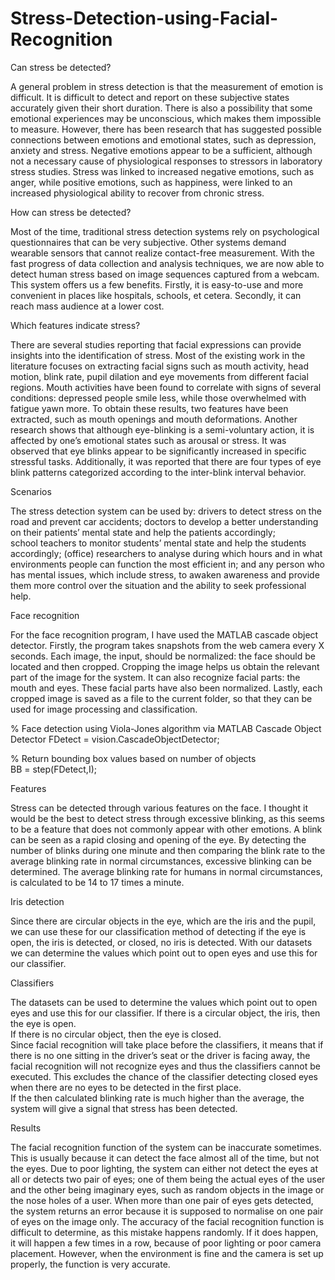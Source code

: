 # Stress-Detection-using-Facial-Recognition

Can stress be detected? 

A general problem in stress detection is that the measurement of emotion is difficult. It is difficult to detect and report on these subjective states accurately given their short duration. There is also a possibility that some emotional experiences may be unconscious, which makes them impossible to measure. However, there has been research that has suggested possible connections between emotions and emotional states, such as depression, anxiety and stress. Negative emotions appear to be a sufficient, although not a necessary cause of physiological responses to stressors in laboratory stress studies. Stress was linked to increased negative emotions, such as anger, while positive emotions, such as happiness, were linked to an increased physiological ability to recover from chronic stress. 
 
How can stress be detected? 

Most of the time, traditional stress detection systems rely on psychological questionnaires that can be very subjective. Other systems demand wearable sensors that cannot realize contact-free measurement. With the fast progress of data collection and analysis techniques, we are now able to detect human stress based on image sequences captured from a webcam. This system offers us a few benefits. Firstly, it is easy-to-use and more convenient in places like hospitals, schools, et cetera. Secondly, it can reach mass audience at a lower cost. 
 
Which features indicate stress? 

There are several studies reporting that facial expressions can provide insights into the identification of stress. Most of the existing work in the literature focuses on extracting facial signs such as mouth activity, head motion, blink rate, pupil dilation and eye movements from different facial regions. 
Mouth activities have been found to correlate with signs of several conditions: depressed people smile less, while those overwhelmed with fatigue yawn more. To obtain these results, two features have been extracted, such as mouth openings and mouth deformations. 
Another research shows that although eye-blinking is a semi-voluntary action, it is affected by one’s emotional states such as arousal or stress. It was observed that eye blinks appear to be significantly increased in specific stressful tasks. Additionally, it was reported that there are four types of eye blink patterns categorized according to the inter-blink interval behavior. 
 
 
Scenarios  

The stress detection system can be used by: 
drivers to detect stress on the road and prevent car accidents; 
doctors to develop a better understanding on their patients’ mental state and help the patients accordingly;  
school teachers to monitor students’ mental state and help the students accordingly; 
(office) researchers to analyse during which hours and in what environments people can function the most efficient in; 
and any person who has mental issues, which include stress, to awaken awareness and provide them more control over the situation and the ability to seek professional help.  
 
Face recognition 

For the face recognition program, I have used the MATLAB cascade object detector. Firstly, the program takes snapshots from the web camera every X seconds. Each image, the input, should be normalized: the face should be located and then cropped. Cropping the image helps us obtain the relevant part of the image for the system. It can also recognize facial parts: the mouth and eyes. These facial parts have also been normalized. Lastly, each cropped image is saved as a file to the current folder, so that they can be used for image processing and classification.  
 
 
% Face detection using Viola-Jones algorithm via MATLAB Cascade Object Detector 
FDetect = vision.CascadeObjectDetector;  
 
% Return bounding box values based on number of objects  
BB = step(FDetect,I); 
 
 
Features 

Stress can be detected through various features on the face. I thought it would be the best to detect stress through excessive blinking, as this seems to be a feature that does not commonly appear with other emotions. A blink can be seen as a rapid closing and opening of the eye. By detecting the number of blinks during one minute and then comparing the blink rate to the average blinking rate in normal circumstances, excessive blinking can be determined. The average blinking rate for humans in normal circumstances, is calculated to be 14 to 17 times a minute.  
 
Iris detection 

Since there are circular objects in the eye, which are the iris and the pupil, we can use these for our classification method of detecting if the eye is open, the iris is detected, or closed, no iris is detected. With our datasets we can determine the values which point out to open eyes and use this for our classifier.  


Classifiers 

The datasets can be used to determine the values which point out to open eyes and use this for our classifier. 
If there is a circular object, the iris, then the eye is open.  
If there is no circular object, then the eye is closed.  
Since facial recognition will take place before the classifiers, it means that if there is no one sitting in the driver’s seat or the driver is facing away, the facial recognition will not recognize eyes and thus the classifiers cannot be executed. This excludes the chance of the classifier detecting closed eyes when there are no eyes to be detected in the first place.  
If the then calculated blinking rate is much higher than the average, the system will give a signal that stress has been detected.  
 
Results 

The facial recognition function of the system can be inaccurate sometimes. This is usually because it can detect the face almost all of the time, but not the eyes. Due to poor lighting, the system can either not detect the eyes at all or detects two pair of eyes; one of them being the actual eyes of the user and the other being imaginary eyes, such as random objects in the image or the nose holes of a user. When more than one pair of eyes gets detected, the system returns an error because it is supposed to normalise on one pair of eyes on the image only. The accuracy of the facial recognition function is difficult to determine, as this mistake happens randomly. If it does happen, it will happen a few times in a row, because of poor lighting or poor camera placement. However, when the environment is fine and the camera is set up properly, the function is very accurate.  
